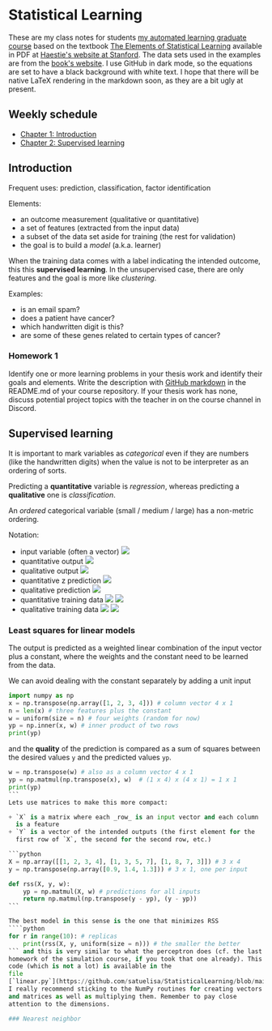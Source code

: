 # Statistical Learning

These are my class notes for
students
[my automated learning graduate course](https://elisa.dyndns-web.com/teaching/sys/apraut/) based
on the
textbook
[The Elements of Statistical Learning](https://link.springer.com/book/10.1007/978-0-387-84858-7) available
in PDF
at
[Haestie's website at Stanford](https://web.stanford.edu/~hastie/Papers/ESLII.pdf).
The data sets used in the examples are from
the [book's website](https://www-stat.stanford.edu/ElemStatLearn). I
use GitHub in dark mode, so the equations are set to have a black
background with white text. I hope that there will be native LaTeX
rendering in the markdown soon, as they are a bit ugly at present.

## Weekly schedule

+ [Chapter 1: Introduction](#introduction)
+ [Chapter 2: Supervised learning](#supervised-learning)

## Introduction

Frequent uses: prediction, classification, factor identification

Elements: 

+ an outcome measurement (qualitative or quantitative)
+ a set of features (extracted from the input data)
+ a subset of the data set aside for training (the rest for
  validation)
+ the goal is to build a _model_ (a.k.a. learner) 

When the training data comes with a label indicating the intended
outcome, this this **supervised learning**. In the unsupervised case,
there are only features and the goal is more like _clustering_.

Examples: 

- is an email spam?
- does a patient have cancer?
- which handwritten digit is this?
- are some of these genes related to certain types of cancer?

### Homework 1

Identify one or more learning problems in your thesis work and
identify their goals and elements. Write the description
with
[GitHub markdown](https://github.com/adam-p/markdown-here/wiki/Markdown-Cheatsheet) in
the README.md of your course repository. If your thesis work has none,
discuss potential project topics with the teacher in on the course
channel in Discord.


## Supervised learning

It is important to mark variables as _categorical_ even if they are
numbers (like the handwritten digits) when the value is not to be
interpreter as an ordering of sorts.

Predicting a **quantitative** variable is _regression_, whereas
predicting a **qualitative** one is _classification_.

An _ordered_ categorical variable (small / medium / large) has a
non-metric ordering.

Notation:

+ input variable (often a vector) ![](https://latex.codecogs.com/gif.latex?\bg_black&space;X) 
+ quantitative output ![](https://latex.codecogs.com/gif.latex?\bg_black&space;Y) 
+ qualitative output ![](https://latex.codecogs.com/gif.latex?\bg_black&space;G) 
+ quantitative
z		prediction ![](https://latex.codecogs.com/gif.latex?\bg_black&space;\hat{Y}) 
+ qualitative
prediction ![](https://latex.codecogs.com/gif.latex?\bg_black&space;\hat{G}) 
+ quantitative training
  data
  ![](https://latex.codecogs.com/gif.latex?\bg_black&space;(x_i,&space;y_i))
  ![](https://latex.codecogs.com/gif.latex?\bg_black&space;i&space;\in&space;1,\ldots,n) 
+ qualitative training data ![](https://latex.codecogs.com/gif.latex?\bg_black&space;(x_i,&space;g_i)) 
		 ![](https://latex.codecogs.com/gif.latex?\bg_black&space;i&space;\in&space;1,\ldots,n) 

### Least squares for linear models

The output is predicted as a weighted linear combination of the input
vector plus a constant, where the weights and the constant need to be
learned from the data. 

We can avoid dealing with the constant separately by adding a unit
input
```python
import numpy as np	
x = np.transpose(np.array([1, 2, 3, 4])) # column vector 4 x 1                  
n = len(x) # three features plus the constant                                   
w = uniform(size = n) # four weights (random for now)                           
yp = np.inner(x, w) # inner product of two rows        
print(yp)
```
and the **quality** of the prediction is compared as a sum of squares
between the desired values `y` and the predicted values `yp`. 
````python
w = np.transpose(w) # also as a column vector 4 x 1                             
yp = np.matmul(np.transpose(x), w)  # (1 x 4) x (4 x 1) = 1 x 1                 
print(yp)
``` 
Lets use matrices to make this more compact:

+ `X` is a matrix where each _row_ is an input vector and each column
  is a feature
+ `Y` is a vector of the intended outputs (the first element for the
  first row of `X`, the second for the second row, etc.)

```python
X = np.array([[1, 2, 3, 4], [1, 3, 5, 7], [1, 8, 7, 3]]) # 3 x 4                
y = np.transpose(np.array([0.9, 1.4, 1.3])) # 3 x 1, one per input    

def rss(X, y, w):
    yp = np.matmul(X, w) # predictions for all inputs                           
    return np.matmul(np.transpose(y - yp), (y - yp))
```

The best model in this sense is the one that minimizes RSS
````python
for r in range(10): # replicas                                                  
    print(rss(X, y, uniform(size = n)))	# the smaller the better     
``` and this is very similar to what the perceptron does (cf. the last
homework of the simulation course, if you took that one already). This
code (which is not a lot) is available in the
file
[`linear.py`](https://github.com/satuelisa/StatisticalLearning/blob/main/linear.py) and
I really recommend sticking to the NumPy routines for creating vectors
and matrices as well as multiplying them. Remember to pay close
attention to the dimensions.

### Nearest neighbor
 
